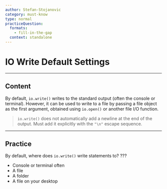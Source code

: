 ```yaml
---
author: Stefan-Stojanovic
category: must-know
type: normal
practiceQuestion:
  formats:
    - fill-in-the-gap
  context: standalone
---
```


# IO Write Default Settings

---
## Content

By default, `io.write()` writes to the standard output (often the console or terminal). However, it can be used to write to a file by passing a file object as the first argument, obtained using `io.open()` or another file I/O function.

> `io.write()` does not automatically add a newline at the end of the output. Must add it explicitly with the `"\n"` escape sequence.

---

## Practice

By default, where does `io.write()` write statements to? ???

- Console or terminal often
- A file
- A folder
- A file on your desktop
